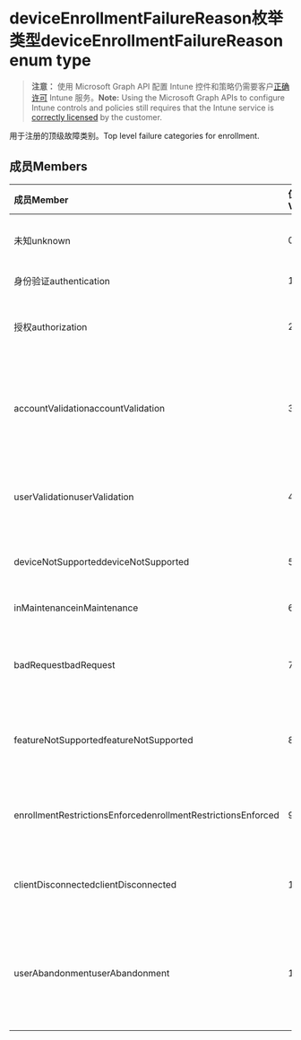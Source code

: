 # <a name="deviceenrollmentfailurereason-enum-type"></a><span data-ttu-id="ac056-101">deviceEnrollmentFailureReason枚举类型</span><span class="sxs-lookup"><span data-stu-id="ac056-101">deviceEnrollmentFailureReason enum type</span></span>

> <span data-ttu-id="ac056-102">**注意：** 使用 Microsoft Graph API 配置 Intune 控件和策略仍需要客户[正确许可](https://go.microsoft.com/fwlink/?linkid=839381) Intune 服务。</span><span class="sxs-lookup"><span data-stu-id="ac056-102">**Note:** Using the Microsoft Graph APIs to configure Intune controls and policies still requires that the Intune service is [correctly licensed](https://go.microsoft.com/fwlink/?linkid=839381) by the customer.</span></span>

<span data-ttu-id="ac056-103">用于注册的顶级故障类别。</span><span class="sxs-lookup"><span data-stu-id="ac056-103">Top level failure categories for enrollment.</span></span>

## <a name="members"></a><span data-ttu-id="ac056-104">成员</span><span class="sxs-lookup"><span data-stu-id="ac056-104">Members</span></span>

|<span data-ttu-id="ac056-105">成员</span><span class="sxs-lookup"><span data-stu-id="ac056-105">Member</span></span>|<span data-ttu-id="ac056-106">值</span><span class="sxs-lookup"><span data-stu-id="ac056-106">Value</span></span>|<span data-ttu-id="ac056-107">说明</span><span class="sxs-lookup"><span data-stu-id="ac056-107">Description</span></span>|
|:---|:---|:---|
|<span data-ttu-id="ac056-108">未知</span><span class="sxs-lookup"><span data-stu-id="ac056-108">unknown</span></span>|<span data-ttu-id="ac056-109">0</span><span class="sxs-lookup"><span data-stu-id="ac056-109">{0}</span></span>|<span data-ttu-id="ac056-110">默认值，失败原因未知。</span><span class="sxs-lookup"><span data-stu-id="ac056-110">Default value, failure reason is unknown.</span></span>|
|<span data-ttu-id="ac056-111">身份验证</span><span class="sxs-lookup"><span data-stu-id="ac056-111">authentication</span></span>|<span data-ttu-id="ac056-112">1</span><span class="sxs-lookup"><span data-stu-id="ac056-112">-1</span></span>|<span data-ttu-id="ac056-113">身份验证失败</span><span class="sxs-lookup"><span data-stu-id="ac056-113">Authentication failed</span></span>|
|<span data-ttu-id="ac056-114">授权</span><span class="sxs-lookup"><span data-stu-id="ac056-114">authorization</span></span>|<span data-ttu-id="ac056-115">2</span><span class="sxs-lookup"><span data-stu-id="ac056-115">-2</span></span>|<span data-ttu-id="ac056-116">呼叫已通过身份验证，但未被授权注册。</span><span class="sxs-lookup"><span data-stu-id="ac056-116">Call was authenticated, but not authorized to enroll.</span></span>|
|<span data-ttu-id="ac056-117">accountValidation</span><span class="sxs-lookup"><span data-stu-id="ac056-117">accountValidation</span></span>|<span data-ttu-id="ac056-118">3</span><span class="sxs-lookup"><span data-stu-id="ac056-118">-3</span></span>|<span data-ttu-id="ac056-119">无法验证注册的帐户。</span><span class="sxs-lookup"><span data-stu-id="ac056-119">Failed to validate the account for enrollment.</span></span> <span data-ttu-id="ac056-120">（帐户已被阻止，注册未启用）</span><span class="sxs-lookup"><span data-stu-id="ac056-120">(Account blocked, enrollment not enabled)</span></span>|
|<span data-ttu-id="ac056-121">userValidation</span><span class="sxs-lookup"><span data-stu-id="ac056-121">userValidation</span></span>|<span data-ttu-id="ac056-122">4</span><span class="sxs-lookup"><span data-stu-id="ac056-122">-4</span></span>|<span data-ttu-id="ac056-123">无法验证用户。</span><span class="sxs-lookup"><span data-stu-id="ac056-123">User could not be valiudated.</span></span> <span data-ttu-id="ac056-124">（用户不存在，缺少许可证）</span><span class="sxs-lookup"><span data-stu-id="ac056-124">(User does not exist, missing license)</span></span>|
|<span data-ttu-id="ac056-125">deviceNotSupported</span><span class="sxs-lookup"><span data-stu-id="ac056-125">deviceNotSupported</span></span>|<span data-ttu-id="ac056-126">5</span><span class="sxs-lookup"><span data-stu-id="ac056-126">-5</span></span>|<span data-ttu-id="ac056-127">移动设备管理不支持设备。</span><span class="sxs-lookup"><span data-stu-id="ac056-127">Device is not supported for mobile device management.</span></span>|
|<span data-ttu-id="ac056-128">inMaintenance</span><span class="sxs-lookup"><span data-stu-id="ac056-128">inMaintenance</span></span>|<span data-ttu-id="ac056-129">6</span><span class="sxs-lookup"><span data-stu-id="ac056-129">-6</span></span>|<span data-ttu-id="ac056-130">帐户在维护中。</span><span class="sxs-lookup"><span data-stu-id="ac056-130">Account is in maintenance.</span></span>|
|<span data-ttu-id="ac056-131">badRequest</span><span class="sxs-lookup"><span data-stu-id="ac056-131">badRequest</span></span>|<span data-ttu-id="ac056-132">7</span><span class="sxs-lookup"><span data-stu-id="ac056-132">-7</span></span>|<span data-ttu-id="ac056-133">客户端发送服务无法理解/不支持的请求。</span><span class="sxs-lookup"><span data-stu-id="ac056-133">Client sent a request that is not understood/supported by the service.</span></span>|
|<span data-ttu-id="ac056-134">featureNotSupported</span><span class="sxs-lookup"><span data-stu-id="ac056-134">featureNotSupported</span></span>|<span data-ttu-id="ac056-135">8</span><span class="sxs-lookup"><span data-stu-id="ac056-135">-8</span></span>|<span data-ttu-id="ac056-136">此帐户不支持此注册使用的功能。</span><span class="sxs-lookup"><span data-stu-id="ac056-136">Feature(s) used by this enrollment are not supported for this account.</span></span>|
|<span data-ttu-id="ac056-137">enrollmentRestrictionsEnforced</span><span class="sxs-lookup"><span data-stu-id="ac056-137">enrollmentRestrictionsEnforced</span></span>|<span data-ttu-id="ac056-138">9</span><span class="sxs-lookup"><span data-stu-id="ac056-138">-9</span></span>|<span data-ttu-id="ac056-139">管理员配置的注册限制阻止了此注册。</span><span class="sxs-lookup"><span data-stu-id="ac056-139">Enrollment restrictions configured by admin blocked this enrollment.</span></span>|
|<span data-ttu-id="ac056-140">clientDisconnected</span><span class="sxs-lookup"><span data-stu-id="ac056-140">clientDisconnected</span></span>|<span data-ttu-id="ac056-141">10</span><span class="sxs-lookup"><span data-stu-id="ac056-141">-10</span></span>|<span data-ttu-id="ac056-142">客户端超时或最终用户中止注册。</span><span class="sxs-lookup"><span data-stu-id="ac056-142">Client timed out or enrollment was aborted by enduser.</span></span>|
|<span data-ttu-id="ac056-143">userAbandonment</span><span class="sxs-lookup"><span data-stu-id="ac056-143">userAbandonment</span></span>|<span data-ttu-id="ac056-144">11</span><span class="sxs-lookup"><span data-stu-id="ac056-144">1.1</span></span>|<span data-ttu-id="ac056-145">最终用户放弃注册。</span><span class="sxs-lookup"><span data-stu-id="ac056-145">Enrollment was abandoned by enduser.</span></span> <span data-ttu-id="ac056-146">（最终用户启动入职培训，但未完成及时）</span><span class="sxs-lookup"><span data-stu-id="ac056-146">(Enduser started onboarding but failed to complete it in timely manner)</span></span>|


<!-- {
  "type": "#page.annotation",
  "suppressions": [
    "Warning: Enum deviceEnrollmentFailureReason has some values specified and others unspecified."
  ],
}
-->


